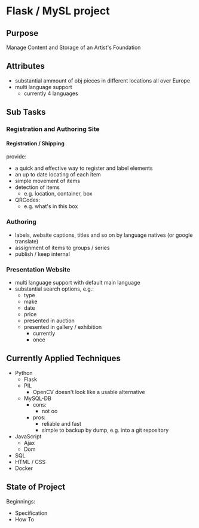 # Flask / MySL project
## Purpose
Manage Content and Storage of an Artist's Foundation
## Attributes
-   substantial ammount of obj pieces in different locations all over Europe
-   multi language support
    -   currently 4 languages

## Sub Tasks
### Registration and Authoring Site
#### Registration / Shipping
provide:
-   a quick and effective way to register and label elements
-   an up to date locating of each item
-   simple movement of items
-   detection of items
    -   e.g. location, container, box
- QRCodes:
    -   e.g. what's in this box      
### Authoring
-   labels, website captions, titles and so on by language natives (or google translate)
-   assignment of items to groups / series
-   publish / keep internal
### Presentation Website
-   multi language support with default main language
-   substantial search options, e.g.:
    -   type
    -   make
    -   date
    -   price
    -   presented in auction
    -   presented in gallery / exhibition
        -   currently
        -   once

## Currently Applied Techniques
-   Python
    -   Flask
    -   PIL
        -   OpenCV doesn't look like a usable alternative
    -   MySQL-DB
        -   cons:
            -   not oo
        -   pros:
            -   reliable and fast
            -   simple to backup by dump, e.g. into a git repository
-   JavaScript
    -   Ajax
    -   Dom
- SQL
- HTML / CSS
- Docker

## State of Project
Beginnings:
-   Specification
-   How To



